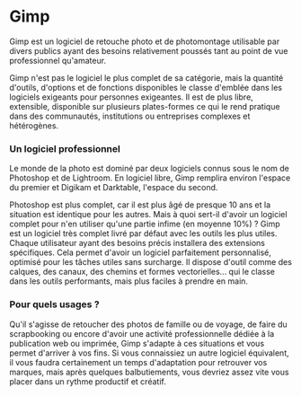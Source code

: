 # Gimp

Gimp est un logiciel de retouche photo et de photomontage utilisable par divers publics ayant des besoins relativement poussés tant au point de vue professionnel qu'amateur.

Gimp n'est pas le logiciel le plus complet de sa catégorie, mais la quantité d'outils, d'options et de fonctions disponibles le classe d'emblée dans les logiciels exigeants pour personnes exigeantes. Il est de plus libre, extensible, disponible sur plusieurs plates-formes ce qui le rend pratique dans des communautés, institutions ou entreprises complexes et hétérogènes. 

### Un logiciel professionnel

Le monde de la photo est dominé par deux logiciels connus sous le nom de Photoshop et de Lightroom. En logiciel libre, Gimp remplira environ l'espace du premier et Digikam et Darktable, l'espace du second.

Photoshop est plus complet, car il est plus âgé de presque 10 ans et la situation est identique pour les autres. Mais à quoi sert-il d'avoir un logiciel complet pour n'en utiliser qu'une partie infime (en moyenne 10%) ? Gimp est un logiciel très complet livré par défaut avec les outils les plus utiles. Chaque utilisateur ayant des besoins précis installera des extensions spécifiques. Cela permet d'avoir un logiciel parfaitement personnalisé, optimisé pour les tâches utiles sans surcharge. Il dispose d'outil comme des calques, des canaux, des chemins et formes vectorielles... qui le classe dans les outils performants, mais plus faciles à prendre en main.

### Pour quels usages ?

Qu'il s'agisse de retoucher des photos de famille ou de voyage, de faire du scrapbooking ou encore d'avoir une activité professionnelle dédiée à la publication web ou imprimée, Gimp s'adapte à ces situations et vous permet d'arriver à vos fins.  Si vous connaissiez un autre logiciel équivalent, il vous faudra certainement un temps d'adaptation pour retrouver vos marques, mais après quelques balbutiements, vous devriez assez vite vous placer dans un rythme productif et créatif. 
